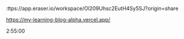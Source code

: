 :ttps://app.eraser.io/workspace/Ol209Uhsc2EutH4Sy5SJ?origin=share


https://my-learning-blog-alpha.vercel.app/


<!-- flowbite -->
<!-- https://www.youtube.com/watch?v=Zw8Wl1W0LW0&t=699s -->
<!-- 19:19 tailwind config js -->
<!-- 29:41 dark theme -->
<!-- 43:00 clark configuration -->
<!-- 1:27:00 mongodb  //documentation proper -->
<!-- 1:46:00 connect to clark webhooks -->
<!-- 2:09:00 create post ui protect as admin -->
<!-- 2:29:00 firbase as storage and upload image-->
<!-- 2:43:00 post functionalities -->
<!-- 2:55:00 article view page -->
<!-- 3:04:00 recent articles -->
<!-- 3:10:00 home page -->


2:55:00
